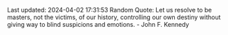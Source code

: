 Last updated: 2024-04-02 17:31:53
Random Quote: Let us resolve to be masters, not the victims, of our history, controlling our own destiny without giving way to blind suspicions and emotions. - John F. Kennedy